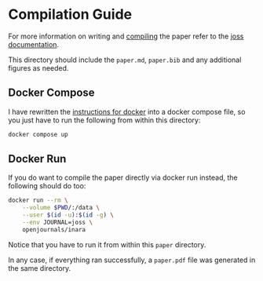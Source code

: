 # Compilation Guide
For more information on writing and [compiling](https://joss.readthedocs.io/en/latest/paper.html#checking-that-your-paper-compiles) the paper refer to the [joss documentation](https://joss.readthedocs.io/en/latest/paper.html#).

This directory should include the `paper.md`, `paper.bib` and any additional figures as needed.

## Docker Compose
I have rewritten the [instructions for docker](https://joss.readthedocs.io/en/latest/paper.html#docker) into a docker compose file, so you just have to run the following from within this directory:
```sh
docker compose up
```

## Docker Run
If you do want to compile the paper directly via docker run instead, the following should do too:
```sh
docker run --rm \
    --volume $PWD/:/data \
    --user $(id -u):$(id -g) \
    --env JOURNAL=joss \
    openjournals/inara
```

Notice that you have to run it from within this `paper` directory.

In any case, if everything ran successfully, a `paper.pdf` file was generated in the same directory.